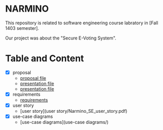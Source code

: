 # NARMINO

This repository is related to software engineering course labratory in [Fall 1403 semester].

Our project was about the "Secure E-Voting System".

# Table and Content
- [x] proposal
  - [proposal file](proposal/Report/Narmino_SE_Project_1403_1_Proposal.pdf)
  - [presentation file](proposal/Presentation/Narmino_SE_Project_1403_1_Proposal_beamer.pdf)
  - [presentation file](proposal/Presentation/Narmino_SE_Project_1403_1_Proposal_presentation.pdf)
- [x] requirements
  - [requirements](requirements/Narmino_SE_requirements.pdf)
- [x] user story
  - [user story](user story/Narmino_SE_user_story.pdf)
- [x] use-case diagrams
  - [use-case diagrams](use-case diagrams/)